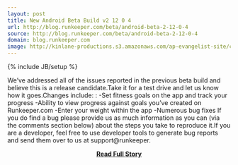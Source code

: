 ```yaml
---
layout: post
title: New Android Beta Build v2 12 0 4
url: http://blog.runkeeper.com/beta/android-beta-2-12-0-4
source: http://blog.runkeeper.com/beta/android-beta-2-12-0-4
domain: blog.runkeeper.com
image: http://kinlane-productions.s3.amazonaws.com/ap-evangelist-site/curated/screenshots/9352_api500_com.png
---
```

{% include JB/setup %}<p>We’ve addressed all of the issues reported in the previous beta build and believe this is a release candidate.Take it for a test drive and let us know how it goes.Changes include: : -Set fitness goals on the app and track your progress -Ability to view progress against goals you’ve created on Runkeeper.com -Enter your weight within the app -Numerous bug fixes If you do find a bug please provide us as much information as you can (via the comments section below) about the steps you take to reproduce it.If you are a developer, feel free to use developer tools to generate bug reports and send them over to us at support@runkeeper.</p>
<center><p><a href="http://blog.runkeeper.com/beta/android-beta-2-12-0-4" style='padding:25px; font-sze:18px; font-weight: bold;'>Read Full Story</a></p></center>
